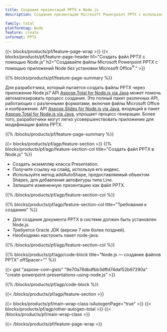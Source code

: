 ```yaml
---
title: Создание презентаций PPTX в Node.js
description: Создание презентации Microsoft Powerpoint PPTX с использованием приложений Node без использования Microsoft Office. 

family: total
platformtag: Node
feature: create
informat: PPTX
---
```

{{< blocks/products/pf/feature-page-wrap >}}
{{< blocks/products/pf/feature-page-header h1="Создать файл PPTX с помощью Node.js" h2="Создавайте файлы Microsoft Powerpoint PPTX с помощью приложений Node без установки Microsoft Office<sup>&reg;</sup>." >}}

{{% blocks/products/pf/feature-page-summary %}}

Для разработчика, который пытается создать файлы PPTX через приложение Node.js? API [Aspose.Total for Node.js via Java](https://products.aspose.com/total/ru/nodejs-java/) может помочь автоматизировать процесс создания. Это полный пакет различных API, работающих с различными форматами, включая файлы Microsoft Office и изображения. API [Aspose.Slides for Node.js via Java](https://products.aspose.com/slides/ru/nodejs-java/), входящий в пакет [Aspose.Total for Node.js via Java](https://products.aspose.com/total/ru/nodejs-java/), упрощает процесс генерации. Более того, разработчики могут легко усовершенствовать приложение для модификации файла PPTX. 

{{% /blocks/products/pf/feature-page-summary %}}

{{< blocks/products/pf/agp/feature-section >}}
{{% blocks/products/pf/agp/feature-section-col title="Создать файл PPTX в Node.js" %}}

- Создать экземпляр класса Presentation.
- Получите ссылку на слайд, используя его индекс.
- Используйте метод addAutoShape, предоставляемый объектом Shapes, для добавления автофигуры типа Line.
- Запишите измененную презентацию как файл PPTX.

{{% /blocks/products/pf/agp/feature-section-col %}}

{{% blocks/products/pf/agp/feature-section-col title="Требования к созданию" %}}

- Для создания документа PPTX в системе должен быть установлен Node.js.
- Требуется Oracle JDK (версии 7 или более поздней).
- Необходимо настроить пакет node-java.

{{% /blocks/products/pf/agp/feature-section-col %}}

{{% blocks/products/pf/agp/code-block title="Node.js — создание файлов PPTX" offSpacer="" %}}

{{< gist "aspose-com-gists" "9e70a78dbdfbb3dffd74daf52b97290a" "create-powerpoint-presentations-using-node.js" >}}

{{% /blocks/products/pf/agp/code-block %}}

{{< /blocks/products/pf/agp/feature-section >}}

{{< blocks/products/pf/main-wrap-class isAutogenPage="true" >}}
{{< blocks/products/pf/agp/other-autogen-total >}}
{{< /blocks/products/pf/main-wrap-class >}}

{{< /blocks/products/pf/feature-page-wrap >}}